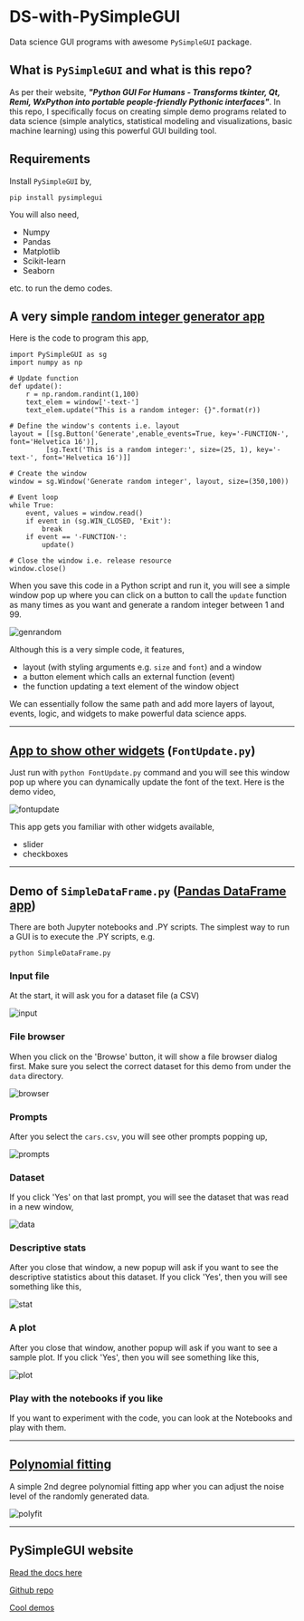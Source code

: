 # DS-with-PySimpleGUI
Data science GUI programs with awesome `PySimpleGUI` package.

## What is `PySimpleGUI` and what is this repo?

As per their website, ___"Python GUI For Humans - Transforms tkinter, Qt, Remi, WxPython into portable people-friendly Pythonic interfaces"___. In this repo, I specifically focus on creating simple demo programs related to data science (simple analytics, statistical modeling and visualizations, basic machine learning) using this powerful GUI building tool.

## Requirements

Install `PySimpleGUI` by,
```
pip install pysimplegui
```

You will also need,

- Numpy
- Pandas
- Matplotlib
- Scikit-learn
- Seaborn

etc. to run the demo codes.

## A very simple [random integer generator app](https://github.com/tirthajyoti/DS-with-PySimpleGUI/blob/main/GenRandom.py)

Here is the code to program this app,

```
import PySimpleGUI as sg
import numpy as np

# Update function
def update():
    r = np.random.randint(1,100)
    text_elem = window['-text-']
    text_elem.update("This is a random integer: {}".format(r))

# Define the window's contents i.e. layout
layout = [[sg.Button('Generate',enable_events=True, key='-FUNCTION-', font='Helvetica 16')],
         [sg.Text('This is a random integer:', size=(25, 1), key='-text-', font='Helvetica 16')]]

# Create the window
window = sg.Window('Generate random integer', layout, size=(350,100))

# Event loop
while True:
    event, values = window.read()
    if event in (sg.WIN_CLOSED, 'Exit'):
        break
    if event == '-FUNCTION-':
        update()

# Close the window i.e. release resource
window.close()
```

When you save this code in a Python script and run it, you will see a simple window pop up where you can click on a button to call the `update` function as many times as you want and generate a random integer between 1 and 99.

![genrandom](https://raw.githubusercontent.com/tirthajyoti/DS-with-PySimpleGUI/main/images/GenRandom.gif)

Although this is a very simple code, it features,

- layout (with styling arguments e.g. `size` and `font`) and a window
- a button element which calls an external function (event)
- the function updating a text element of the window object

We can essentially follow the same path and add more layers of layout, events, logic, and widgets to make powerful data science apps.

---

## [App to show other widgets](https://github.com/tirthajyoti/DS-with-PySimpleGUI/blob/main/FontUpdate.py) (`FontUpdate.py`)

Just run with `python FontUpdate.py` command and you will see this window pop up where you can dynamically update the font of the text. Here is the demo video,

![fontupdate](https://raw.githubusercontent.com/tirthajyoti/DS-with-PySimpleGUI/main/images/FontUpdate.gif)

This app gets you familiar with other widgets available,

- slider
- checkboxes

---

## Demo of `SimpleDataFrame.py` ([Pandas DataFrame app](https://github.com/tirthajyoti/DS-with-PySimpleGUI/blob/main/SimpleDataFrame.py))

There are both Jupyter notebooks and .PY scripts. The simplest way to run a GUI is to execute the .PY scripts, e.g.
```
python SimpleDataFrame.py
```

### Input file
At the start, it will ask you for a dataset file (a CSV)

![input](https://raw.githubusercontent.com/tirthajyoti/DS-with-PySimpleGUI/main/images/SimpleDataFrame-0.PNG)

### File browser
When you click on the 'Browse' button, it will show a file browser dialog first. Make sure you select the correct dataset for this demo from under the `data` directory.

![browser](https://raw.githubusercontent.com/tirthajyoti/DS-with-PySimpleGUI/main/images/SimpleDataFrame-1.PNG)

### Prompts
After you select the `cars.csv`, you will see other prompts popping up,

![prompts](https://raw.githubusercontent.com/tirthajyoti/DS-with-PySimpleGUI/main/images/SimpleDataFrame-6.png)
### Dataset
If you click 'Yes' on that last prompt, you will see the dataset that was read in a new window,

![data](https://raw.githubusercontent.com/tirthajyoti/DS-with-PySimpleGUI/main/images/SimpleDataFrame-5.PNG)
### Descriptive stats
After you close that window, a new popup will ask if you want to see the descriptive statistics about this dataset. If you click 'Yes', then you will see something like this,

![stat](https://raw.githubusercontent.com/tirthajyoti/DS-with-PySimpleGUI/main/images/SimpleDataFrame-7.PNG)
### A plot
After you close that window, another popup will ask if you want to see a sample plot. If you click 'Yes', then you will see something like this,

![plot](https://raw.githubusercontent.com/tirthajyoti/DS-with-PySimpleGUI/main/images/SimpleDataFrame-8.PNG)
### Play with the notebooks if you like
If you want to experiment with the code, you can look at the Notebooks and play with them.

---

## [Polynomial fitting](https://github.com/tirthajyoti/DS-with-PySimpleGUI/blob/main/PolyFit.py)

A simple 2nd degree polynomial fitting app wher you can adjust the noise level of the randomly generated data.

![polyfit](https://raw.githubusercontent.com/tirthajyoti/DS-with-PySimpleGUI/main/images/PolyFitting.gif)

---

## PySimpleGUI website

[Read the docs here](https://pysimplegui.readthedocs.io/en/latest/)

[Github repo](https://github.com/PySimpleGUI/PySimpleGUI)

[Cool demos](https://github.com/PySimpleGUI/PySimpleGUI/tree/master/DemoPrograms)
